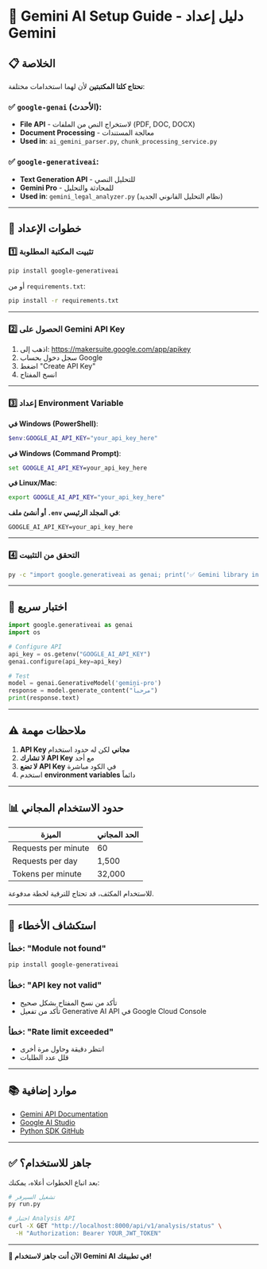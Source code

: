 # 🤖 Gemini AI Setup Guide - دليل إعداد Gemini

## 📋 الخلاصة

**نحتاج كلتا المكتبتين** لأن لهما استخدامات مختلفة:

### ✅ `google-genai` (الأحدث):
- **File API** - لاستخراج النص من الملفات (PDF, DOC, DOCX)
- **Document Processing** - معالجة المستندات
- **Used in**: `ai_gemini_parser.py`, `chunk_processing_service.py`

### ✅ `google-generativeai`:
- **Text Generation API** - للتحليل النصي
- **Gemini Pro** - للمحادثة والتحليل
- **Used in**: `gemini_legal_analyzer.py` (نظام التحليل القانوني الجديد)

---

## 🚀 خطوات الإعداد

### 1️⃣ تثبيت المكتبة المطلوبة

```bash
pip install google-generativeai
```

أو من `requirements.txt`:
```bash
pip install -r requirements.txt
```

---

### 2️⃣ الحصول على Gemini API Key

1. اذهب إلى: https://makersuite.google.com/app/apikey
2. سجل دخول بحساب Google
3. اضغط "Create API Key"
4. انسخ المفتاح

---

### 3️⃣ إعداد Environment Variable

**في Windows (PowerShell)**:
```powershell
$env:GOOGLE_AI_API_KEY="your_api_key_here"
```

**في Windows (Command Prompt)**:
```cmd
set GOOGLE_AI_API_KEY=your_api_key_here
```

**في Linux/Mac**:
```bash
export GOOGLE_AI_API_KEY="your_api_key_here"
```

**أو أنشئ ملف `.env` في المجلد الرئيسي**:
```env
GOOGLE_AI_API_KEY=your_api_key_here
```

---

### 4️⃣ التحقق من التثبيت

```bash
py -c "import google.generativeai as genai; print('✅ Gemini library installed!')"
```

---

## 🧪 اختبار سريع

```python
import google.generativeai as genai
import os

# Configure API
api_key = os.getenv("GOOGLE_AI_API_KEY")
genai.configure(api_key=api_key)

# Test
model = genai.GenerativeModel('gemini-pro')
response = model.generate_content("مرحباً")
print(response.text)
```

---

## ⚠️ ملاحظات مهمة

1. **API Key مجاني** لكن له حدود استخدام
2. **لا تشارك API Key** مع أحد
3. **لا تضع API Key** في الكود مباشرة
4. استخدم **environment variables** دائماً

---

## 📊 حدود الاستخدام المجاني

| الميزة | الحد المجاني |
|--------|--------------|
| Requests per minute | 60 |
| Requests per day | 1,500 |
| Tokens per minute | 32,000 |

للاستخدام المكثف، قد تحتاج للترقية لخطة مدفوعة.

---

## 🔧 استكشاف الأخطاء

### خطأ: "Module not found"
```bash
pip install google-generativeai
```

### خطأ: "API key not valid"
- تأكد من نسخ المفتاح بشكل صحيح
- تأكد من تفعيل Generative AI API في Google Cloud Console

### خطأ: "Rate limit exceeded"
- انتظر دقيقة وحاول مرة أخرى
- قلل عدد الطلبات

---

## 📚 موارد إضافية

- [Gemini API Documentation](https://ai.google.dev/docs)
- [Google AI Studio](https://makersuite.google.com/)
- [Python SDK GitHub](https://github.com/google/generative-ai-python)

---

## ✅ جاهز للاستخدام؟

بعد اتباع الخطوات أعلاه، يمكنك:

```bash
# تشغيل السيرفر
py run.py

# اختبار Analysis API
curl -X GET "http://localhost:8000/api/v1/analysis/status" \
  -H "Authorization: Bearer YOUR_JWT_TOKEN"
```

---

**🎉 الآن أنت جاهز لاستخدام Gemini AI في تطبيقك!**
